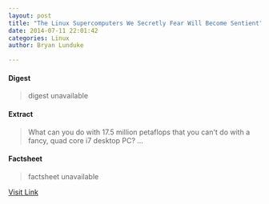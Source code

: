 ```yaml
---
layout: post
title: "The Linux Supercomputers We Secretly Fear Will Become Sentient"
date: 2014-07-11 22:01:42
categories: Linux
author: Bryan Lunduke

---
```



#### Digest
>digest unavailable

#### Extract
>What can you do with 17.5 million petaflops that you can't do with a fancy, quad core i7 desktop PC?...

#### Factsheet
>factsheet unavailable

[Visit Link](https://www.linux.com/news/enterprise/high-performance/147-high-performance/780158-the-linux-supercomputers-we-secretly-fear-will-become-sentient/)


